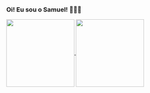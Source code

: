 ### Oi! Eu sou o Samuel! 👨🏽‍💻
<a href="https://github.com/anuraghazra/github-readme-stats">
  <img align="center" height="180em" src="https://github-readme-stats.vercel.app/api?username=samversiane&theme=tokyonight&show_icons=true" />
  <img align="center" height="180em" src="https://github-readme-stats.vercel.app/api/top-langs/?username=samversiane&theme=tokyonight&layout=compact" />
</a>

